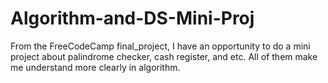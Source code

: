 # Algorithm-and-DS-Mini-Proj
 From the FreeCodeCamp final_project, I have an opportunity to do a mini project about palindrome checker, cash register, and etc. All of them make me understand more clearly in algorithm.
